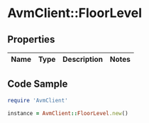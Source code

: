 # AvmClient::FloorLevel

## Properties

Name | Type | Description | Notes
------------ | ------------- | ------------- | -------------

## Code Sample

```ruby
require 'AvmClient'

instance = AvmClient::FloorLevel.new()
```



